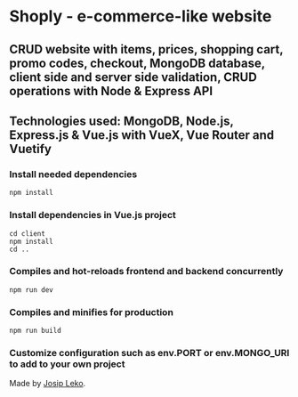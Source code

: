 # Shoply - e-commerce-like website

## CRUD website with items, prices, shopping cart, promo codes, checkout, MongoDB database, client side and server side validation, CRUD operations with Node & Express API

## Technologies used: MongoDB, Node.js, Express.js & Vue.js with VueX, Vue Router and Vuetify

### Install needed dependencies

```
npm install
```

### Install dependencies in Vue.js project

```
cd client
npm install
cd ..
```

### Compiles and hot-reloads frontend and backend concurrently

```
npm run dev
```

### Compiles and minifies for production

```
npm run build
```

### Customize configuration such as env.PORT or env.MONGO_URI to add to your own project

Made by [Josip Leko](https://www.github.com/kkonne/).

